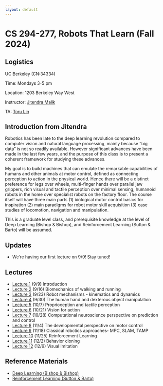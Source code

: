 ```yaml
---
layout: default
---
```


# CS 294-277, Robots That Learn (Fall 2024)

## Logistics

UC Berkeley (CN:34334)

Time: Mondays 3-5 pm

Location: 1203 Berkeley Way West

Instructor: [Jitendra Malik](https://people.eecs.berkeley.edu/~malik)

TA: [Toru Lin](https://toruowo.github.io/)


## Introduction from Jitendra

Robotics has been late to the deep learning revolution compared to computer vision and natural
language processing, mainly because ”big data” is not so readily available. However significant
advances have been made in the last few years, and the purpose of this class is to present a
coherent framework for studying these advances.

My goal is to build machines that can emulate the remarkable capabilities of humans and other
animals at motor control, defined as connecting perception to action in the physical world. Hence
there will be a distinct preference for legs over wheels, multi-finger hands over parallel jaw
grippers, rich visual and tactile perception over minimal sensing, humanoid robots in the home
over specialist robots on the factory floor. The course itself will have three main parts (1)
biological motor control basics for inspiration (2) main paradigms for robot motor skill
acquisition (3) case studies of locomotion, navigation and manipulation.

This is a graduate level class, and prerequisite knowledge at the level of Deep Learning (Bishop
& Bishop), and Reinforcement Learning (Sutton & Barto) will be assumed.

## Updates

* We're having our first lecture on 9/9! Stay tuned!

## Lectures

* [Lecture 1]() (9/9) Introduction
* [Lecture 2]() (9/16) Biomechanics of walking and running
* [Lecture 3]() (9/23) Robot mechanisms - kinematics and dynamics
* [Lecture 4]() (9/30) The human hand and dexterous object manipulation
* [Lecture 5]() (10/7) Proprioception and tactile perception
* [Lecture 6]() (10/21) Vision for action
* [Lecture 7]() (10/28) Computational neuroscience perspective on prediction and control
* [Lecture 8]() (11/4) The developmental perspective on motor control
* [Lecture 9]() (11/18) Classical robotics approaches- MPC, SLAM, TAMP
* [Lecture 10]() (11/25) Reinforcement Learning
* [Lecture 11]() (12/2) Behavior cloning
* [Lecture 12]() (12/9) Visual Imitation
<!-- * [Lecture 13]() (12/16) Case Studies in Locomotion
* [Lecture 14]() (12/23) Case Studies in Navigation
* [Lecture 15]() (12/30) Case Studies in Dexterous Manipulation
* [Lecture 16]() (1/6) Long horizon planning and the role of language
* [Lecture 17]() (1/13) Additional topics based on class interest -->

## Reference Materials

* [Deep Learning (Bishop & Bishop)](https://www.bishopbook.com/)
* [Reinforcement Learning (Sutton & Barto)](http://incompleteideas.net/book/the-book-2nd.html)

